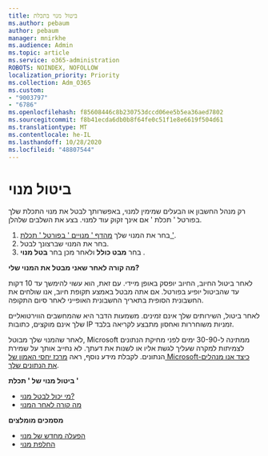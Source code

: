 ```yaml
---
title: ביטול מנוי בתכלת
ms.author: pebaum
author: pebaum
manager: mnirkhe
ms.audience: Admin
ms.topic: article
ms.service: o365-administration
ROBOTS: NOINDEX, NOFOLLOW
localization_priority: Priority
ms.collection: Adm_O365
ms.custom:
- "9003797"
- "6786"
ms.openlocfilehash: f85608446c8b230753dccd06ee5b5ea36aed7802
ms.sourcegitcommit: f8b41ecda6db0b8f64fe0c51f1e8e6619f504d61
ms.translationtype: MT
ms.contentlocale: he-IL
ms.lasthandoff: 10/28/2020
ms.locfileid: "48807544"
---
```

# <a name="cancel-subscription"></a>ביטול מנוי

רק מנהל החשבון או הבעלים שמימין למנוי, באפשרותך לבטל את מנוי התכלת שלך בפורטל ' תכלת ' אם אינך זקוק עוד למנוי. בצע את השלבים שלהלן.

1. בחר את המנוי שלך [מהדף ' מנויים ' בפורטל ' תכלת '](https://portal.azure.com/#blade/Microsoft_Azure_Billing/SubscriptionsBlade).
2. בחר את המנוי שברצונך לבטל.
3. בחר **מבט כולל** ולאחר מכן בחר **בטל מנוי** .

**מה קורה לאחר שאני מבטל את המנוי שלי?**

לאחר ביטול החיוב, החיוב יופסק באופן מיידי. עם זאת, הוא עשוי להימשך עד 10 דקות עד שהביטול יופיע בפורטל. אם אתה מבטל באמצע תקופת חיוב, אנו שולחים את החשבונית הסופית בתאריך החשבונית האופייני לאחר סיום התקופה.

לאחר ביטול, השירותים שלך אינם זמינים. משמעות הדבר היא שהמחשבים הווירטואליים שלך אינם מוקצים, כתובות IP זמניות משוחררות ואחסון מתבצע לקריאה בלבד.

לאחר שהמנוי שלך מבוטל, Microsoft ממתינה ל-30-90 ימים לפני מחיקת הנתונים לצמיתות למקרה שעליך לגשת אליו או לשנות את דעתך. לא נחייב אותך על שמירת הנתונים. לקבלת מידע נוסף, ראה [מרכז יחסי האמון של Microsoft-כיצד אנו מנהלים את הנתונים שלך](https://go.microsoft.com/fwLink/p/?LinkID=822930&clcid=0x409).

**ביטול מנוי של ' תכלת '**

- [מי יכול לבטל מנוי?](https://docs.microsoft.com/azure/billing/billing-how-to-cancel-azure-subscription?WT.mc_id=Portal-Microsoft_Azure_Support#who-can-cancel-a-subscription)
- [מה קורה לאחר המנוי](https://docs.microsoft.com/azure/billing/billing-how-to-cancel-azure-subscription?WT.mc_id=Portal-Microsoft_Azure_Support#what-happens-after-i-cancel-my-subscription)

**מסמכים מומלצים**

- [הפעלה מחדש של מנוי](https://docs.microsoft.com/azure/billing/billing-how-to-cancel-azure-subscription?WT.mc_id=Portal-Microsoft_Azure_Support#reactivate-subscription)
- [החלפת מנוי](https://docs.microsoft.com/azure/billing/billing-how-to-switch-azure-offer?WT.mc_id=Portal-Microsoft_Azure_Support)